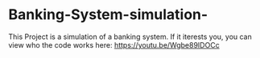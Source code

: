 # Banking-System-simulation-
This Project is a simulation of a banking system. If it iterests you, you can view who the code works
here: https://youtu.be/Wgbe89IDOCc

